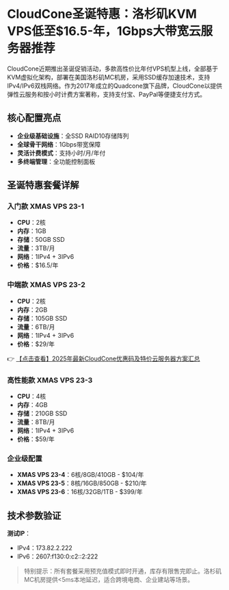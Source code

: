# CloudCone圣诞特惠：洛杉矶KVM VPS低至$16.5-年，1Gbps大带宽云服务器推荐

CloudCone近期推出圣诞促销活动，多款高性价比年付VPS机型上线，全部基于KVM虚拟化架构，部署在美国洛杉矶MC机房，采用SSD缓存加速技术，支持IPv4/IPv6双栈网络。作为2017年成立的Quadcone旗下品牌，CloudCone以提供弹性云服务和按小时计费方案著称，支持支付宝、PayPal等便捷支付方式。

## 核心配置亮点
- **企业级基础设施**：全SSD RAID10存储阵列
- **全球骨干网络**：1Gbps带宽保障
- **灵活计费模式**：支持小时/月/年付
- **多终端管理**：全功能控制面板

## 圣诞特惠套餐详解

### 入门款 XMAS VPS 23-1
- **CPU**：2核
- **内存**：1GB
- **存储**：50GB SSD
- **流量**：3TB/月
- **网络**：1IPv4 + 3IPv6
- **价格**：$16.5/年

### 中端款 XMAS VPS 23-2
- **CPU**：2核
- **内存**：2GB
- **存储**：105GB SSD
- **流量**：6TB/月
- **网络**：1IPv4 + 3IPv6
- **价格**：$29/年

👉 [【点击查看】2025年最新CloudCone优惠码及特价云服务器方案汇总](https://bit.ly/Cloudcone)

### 高性能款 XMAS VPS 23-3
- **CPU**：4核
- **内存**：4GB
- **存储**：210GB SSD
- **流量**：8TB/月
- **网络**：1IPv4 + 3IPv6
- **价格**：$59/年

### 企业级配置
- **XMAS VPS 23-4**：6核/8GB/410GB - $104/年
- **XMAS VPS 23-5**：8核/16GB/850GB - $210/年
- **XMAS VPS 23-6**：16核/32GB/1TB - $399/年

## 技术参数验证
**测试IP**：
- IPv4：173.82.2.222
- IPv6：2607:f130:0:c2::2:222

> 特别提示：所有套餐采用预充值模式即时开通，库存有限售完即止。洛杉矶MC机房提供<5ms本地延迟，适合跨境电商、企业建站等场景。